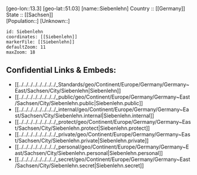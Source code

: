 ﻿---
location: [51.03,13.3] 
mapzoom: [7,12] 
mapmarker: city 
type: City
tags:
- geo/City


SpocWebEntityId: 34245
isDeleted: false
confidential: public

---
[geo-lon::13.3] 
[geo-lat::51.03] 
[name::Siebenlehn] 
Country :: [[Germany]]  
State :: [[Sachsen]]  
[Population::] 
[Unknown::] 


```leaflet
id: Siebenlehn
coordinates: [[Siebenlehn]] 
markerFile: [[Siebenlehn]] 
defaultZoom: 11 
maxZoom: 18
```


## Confidential Links & Embeds: 
- [[../../../../../../../../_Standards/geo/Continent/Europe/Germany/Germany~East/Sachsen/City/Siebenlehn|Siebenlehn]] 
- [[../../../../../../../../_public/geo/Continent/Europe/Germany/Germany~East/Sachsen/City/Siebenlehn.public|Siebenlehn.public]] 
- [[../../../../../../../../_internal/geo/Continent/Europe/Germany/Germany~East/Sachsen/City/Siebenlehn.internal|Siebenlehn.internal]] 
- [[../../../../../../../../_protect/geo/Continent/Europe/Germany/Germany~East/Sachsen/City/Siebenlehn.protect|Siebenlehn.protect]] 
- [[../../../../../../../../_private/geo/Continent/Europe/Germany/Germany~East/Sachsen/City/Siebenlehn.private|Siebenlehn.private]] 
- [[../../../../../../../../_personal/geo/Continent/Europe/Germany/Germany~East/Sachsen/City/Siebenlehn.personal|Siebenlehn.personal]] 
- [[../../../../../../../../_secret/geo/Continent/Europe/Germany/Germany~East/Sachsen/City/Siebenlehn.secret|Siebenlehn.secret]] 
